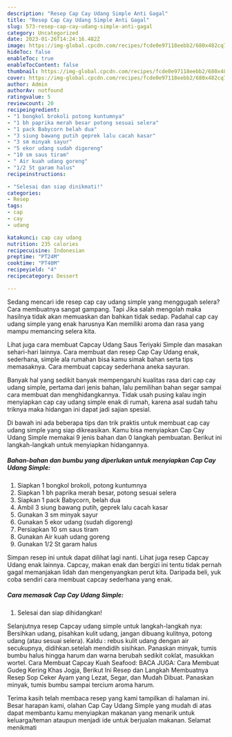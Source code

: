 ```yaml
---
description: "Resep Cap Cay Udang Simple Anti Gagal"
title: "Resep Cap Cay Udang Simple Anti Gagal"
slug: 573-resep-cap-cay-udang-simple-anti-gagal
category: Uncategorized
date: 2023-01-26T14:24:16.482Z
image: https://img-global.cpcdn.com/recipes/fcde0e97118eebb2/680x482cq70/cap-cay-udang-simple-foto-resep-utama.jpg
hideToc: false
enableToc: true
enableTocContent: false
thumbnail: https://img-global.cpcdn.com/recipes/fcde0e97118eebb2/680x482cq70/cap-cay-udang-simple-foto-resep-utama.jpg
cover: https://img-global.cpcdn.com/recipes/fcde0e97118eebb2/680x482cq70/cap-cay-udang-simple-foto-resep-utama.jpg
author: Admin
authorAv: notfound
ratingvalue: 5
reviewcount: 20
recipeingredient:
- "1 bongkol brokoli potong kuntumnya"
- "1 bh paprika merah besar potong sesuai selera"
- "1 pack Babycorn belah dua"
- "3 siung bawang putih geprek lalu cacah kasar"
- "3 sm minyak sayur"
- "5 ekor udang sudah digoreng"
- "10 sm saus tiram"
- " Air kuah udang goreng"
- "1/2 St garam halus"
recipeinstructions:

- "Selesai dan siap dinikmati!"
categories:
- Resep
tags:
- cap
- cay
- udang

katakunci: cap cay udang 
nutrition: 235 calories
recipecuisine: Indonesian
preptime: "PT24M"
cooktime: "PT40M"
recipeyield: "4"
recipecategory: Dessert

---
```



Sedang mencari ide resep cap cay udang simple yang menggugah selera? Cara membuatnya sangat gampang. Tapi Jika salah mengolah maka hasilnya tidak akan memuaskan dan bahkan tidak sedap. Padahal cap cay udang simple yang enak harusnya Kan memiliki aroma dan rasa yang mampu memancing selera kita.


Lihat juga cara membuat Capcay Udang Saus Teriyaki Simple dan masakan sehari-hari lainnya. Cara membuat dan resep Cap Cay Udang enak, sederhana, simple ala rumahan bisa kamu simak bahan serta tips memasaknya. Cara membuat capcay sederhana aneka sayuran.

Banyak hal yang sedikit banyak mempengaruhi kualitas rasa dari cap cay udang simple, pertama dari jenis bahan, lalu pemilihan bahan segar sampai cara membuat dan menghidangkannya. Tidak usah pusing kalau ingin menyiapkan cap cay udang simple enak di rumah, karena asal sudah tahu triknya maka hidangan ini dapat jadi sajian spesial.


Di bawah ini ada beberapa tips dan trik praktis untuk membuat cap cay udang simple yang siap dikreasikan. Kamu bisa menyiapkan Cap Cay Udang Simple memakai 9 jenis bahan dan 0 langkah pembuatan. Berikut ini langkah-langkah untuk menyiapkan hidangannya.

<!--inarticleads1-->

##### Bahan-bahan dan bumbu yang diperlukan untuk menyiapkan Cap Cay Udang Simple:

1. Siapkan 1 bongkol brokoli, potong kuntumnya
1. Siapkan 1 bh paprika merah besar, potong sesuai selera
1. Siapkan 1 pack Babycorn, belah dua
1. Ambil 3 siung bawang putih, geprek lalu cacah kasar
1. Gunakan 3 sm minyak sayur
1. Gunakan 5 ekor udang (sudah digoreng)
1. Persiapkan 10 sm saus tiram
1. Gunakan  Air kuah udang goreng
1. Gunakan 1/2 St garam halus


Simpan resep ini untuk dapat dilihat lagi nanti. Lihat juga resep Capcay Udang enak lainnya. Capcay, makan enak dan bergizi ini tentu tidak pernah gagal memanjakan lidah dan mengenyangkan perut kita. Daripada beli, yuk coba sendiri cara membuat capcay sederhana yang enak. 

<!--inarticleads2-->

##### Cara memasak Cap Cay Udang Simple:


1. Selesai dan siap dihidangkan!

Selanjutnya resep Capcay udang simple untuk langkah-langkah nya: Bersihkan udang, pisahkan kulit udang, jangan dibuang kulitnya, potong udang (atau sesuai selera). Kaldu : rebus kulit udang dengan air secukupnya, didihkan.setelah mendidih sisihkan. Panaskan minyak, tumis bumbu halus hingga harum dan warna berubah sedikit coklat, masukkan wortel. Cara Membuat Capcay Kuah Seafood: BACA JUGA: Cara Membuat Gudeg Kering Khas Jogja, Berikut Ini Resep dan Langkah Membuatnya Resep Sop Ceker Ayam yang Lezat, Segar, dan Mudah Dibuat. Panaskan minyak, tumis bumbu sampai tercium aroma harum. 

Terima kasih telah membaca resep yang kami tampilkan di halaman ini. Besar harapan kami, olahan Cap Cay Udang Simple yang mudah di atas dapat membantu kamu menyiapkan makanan yang menarik untuk keluarga/teman ataupun menjadi ide untuk berjualan makanan. Selamat menikmati
